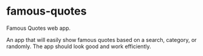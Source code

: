 famous-quotes
=============

Famous Quotes web app.

An app that will easily show famous quotes based on a search, category, or randomly. The app should look good and work efficiently.
